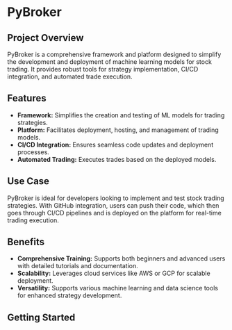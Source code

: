 # PyBroker

## Project Overview
PyBroker is a comprehensive framework and platform designed to simplify the development and deployment of machine learning models for stock trading. It provides robust tools for strategy implementation, CI/CD integration, and automated trade execution.

## Features
- **Framework:** Simplifies the creation and testing of ML models for trading strategies.
- **Platform:** Facilitates deployment, hosting, and management of trading models.
- **CI/CD Integration:** Ensures seamless code updates and deployment processes.
- **Automated Trading:** Executes trades based on the deployed models.

## Use Case
PyBroker is ideal for developers looking to implement and test stock trading strategies. With GitHub integration, users can push their code, which then goes through CI/CD pipelines and is deployed on the platform for real-time trading execution.

## Benefits
- **Comprehensive Training:** Supports both beginners and advanced users with detailed tutorials and documentation.
- **Scalability:** Leverages cloud services like AWS or GCP for scalable deployment.
- **Versatility:** Supports various machine learning and data science tools for enhanced strategy development.

## Getting Started
